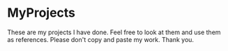 # MyProjects
These are my projects I have done. Feel free to look at them and use them as references. Please don't copy and paste my work. Thank you.
